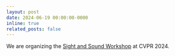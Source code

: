```yaml
---
layout: post
date: 2024-06-19 00:00:00-0000
inline: true
related_posts: false
---
```


We are organizing the [Sight and Sound Workshop](https://sightsound.org/) at CVPR 2024.
